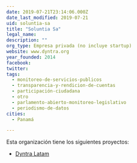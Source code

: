 ```yaml
---
date: 2019-07-21T23:14:06.000Z
date_last_modified: 2019-07-21
uid: soluntia-sa
title: "Soluntia Sa"
legal_name: 
description: ""
org_type: Empresa privada (no incluye startup)
website: www.dyntra.org
year_founded: 2014
facebook: 
twitter: 
tags:
  - monitoreo-de-servicios-publicos
  - transparencia-y-rendicion-de-cuentas
  - participación-ciudadana
  - otro
  - parlamento-abierto-monitoreo-legislativo
  - periodismo-de-datos
cities: 
  - Panamá

---
```


Esta organización tiene los siguientes proyectos:

- [Dyntra Latam](/i/dyntra-latam.html)
